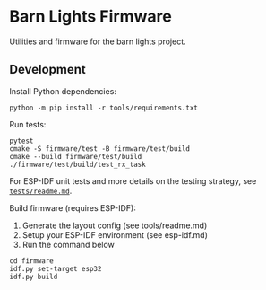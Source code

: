 # Barn Lights Firmware

Utilities and firmware for the barn lights project.

## Development

Install Python dependencies:

```
python -m pip install -r tools/requirements.txt
```

Run tests:

```
pytest
cmake -S firmware/test -B firmware/test/build
cmake --build firmware/test/build
./firmware/test/build/test_rx_task
```

For ESP-IDF unit tests and more details on the testing strategy, see
[`tests/readme.md`](tests/readme.md).

Build firmware (requires ESP-IDF):

1. Generate the layout config (see tools/readme.md)
2. Setup your ESP-IDF environment (see esp-idf.md)
3. Run the command below

```
cd firmware
idf.py set-target esp32
idf.py build
```
